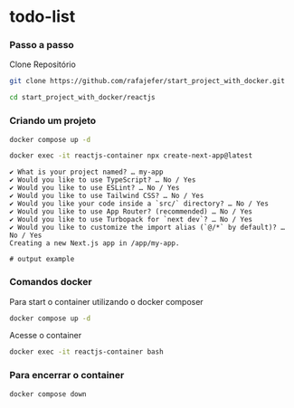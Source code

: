 # todo-list

### Passo a passo

Clone Repositório

```sh
git clone https://github.com/rafajefer/start_project_with_docker.git
```

```sh
cd start_project_with_docker/reactjs
```

### Criando um projeto

```sh
docker compose up -d
```

```sh
docker exec -it reactjs-container npx create-next-app@latest
```

```
✔ What is your project named? … my-app
✔ Would you like to use TypeScript? … No / Yes
✔ Would you like to use ESLint? … No / Yes
✔ Would you like to use Tailwind CSS? … No / Yes
✔ Would you like your code inside a `src/` directory? … No / Yes
✔ Would you like to use App Router? (recommended) … No / Yes
✔ Would you like to use Turbopack for `next dev`? … No / Yes
✔ Would you like to customize the import alias (`@/*` by default)? … No / Yes
Creating a new Next.js app in /app/my-app.

# output example
```

### Comandos docker

Para start o container utilizando o docker composer

```sh
docker compose up -d
```

Acesse o container

```sh
docker exec -it reactjs-container bash
```

### Para encerrar o container

```sh
docker compose down
```
